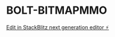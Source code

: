 # BOLT-BITMAPMMO

[Edit in StackBlitz next generation editor ⚡️](https://stackblitz.com/~/github.com/colortelevision/BOLT-BITMAPMMO)